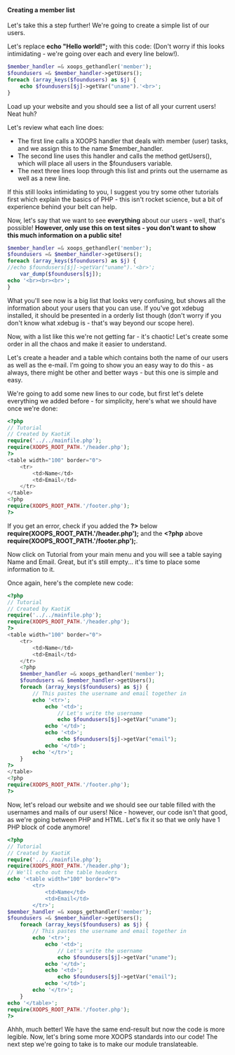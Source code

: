 #### Creating a member list
Let's take this a step further! We're going to create a simple list of our users. 

Let's replace **echo "Hello world!";** with this code:
(Don't worry if this looks intimidating - we're going over each and every line below!).

```php
$member_handler =& xoops_gethandler('member');
$foundusers =& $member_handler->getUsers();
foreach (array_keys($foundusers) as $j) {
    echo $foundusers[$j]->getVar("uname").'<br>';
}
```
Load up your website and you should see a list of all your current users! Neat huh?

Let's review what each line does:
* The first line calls a XOOPS handler that deals with member (user) tasks, and we assign this to the name $member_handler.
* The second line uses this handler and calls the method getUsers(), which will place all users in the $foundusers variable.
* The next three lines loop through this list and prints out the username as well as a new line.

If this still looks intimidating to you, I suggest you try some other tutorials first which explain the basics of PHP - this isn't rocket science, but a bit of experience behind your belt can help.

Now, let's say that we want to see **everything** about our users - well, that's possible! **However, only use this on test sites - you don't want to show this much information on a public site!**

```php
$member_handler =& xoops_gethandler('member');
$foundusers =& $member_handler->getUsers();
foreach (array_keys($foundusers) as $j) {
//echo $foundusers[$j]->getVar("uname").'<br>';
    var_dump($foundusers[$j]);
echo '<br><br><br>';
} 
```
What you'll see now is a big list that looks very confusing, but shows all the information about your users that you can use.
If you've got xdebug installed, it should be presented in a orderly list though (don't worry if you don't know what xdebug is - that's way beyond our scope here).

Now, with a list like this we're not getting far - it's chaotic! Let's create some order in all the chaos and make it easier to understand.

Let's create a header and a table which contains both the name of our users as well as the e-mail. 
I'm going to show you an easy way to do this - as always, there might be other and better ways - but this one is simple and easy.

We're going to add some new lines to our code, but first let's delete everything we added before - for simplicity, here's what we should have once we're done:

```php
<?php
// Tutorial 
// Created by KaotiK
require('../../mainfile.php');
require(XOOPS_ROOT_PATH.'/header.php');
?>
<table width="100" border="0">
    <tr>
        <td>Name</td>
        <td>Email</td>
    </tr>
</table>
<?php
require(XOOPS_ROOT_PATH.'/footer.php');
?>
```
If you get an error, check if you added the **?>** below **require(XOOPS_ROOT_PATH.'/header.php');** and the  **<?php** above **require(XOOPS_ROOT_PATH.'/footer.php');**.

Now click on Tutorial from your main menu and you will see a table saying Name and Email. Great, but it's still empty... it's time to place some information to it.

Once again, here's the complete new code:

```php
<?php
// Tutorial
// Created by KaotiK
require('../../mainfile.php');
require(XOOPS_ROOT_PATH.'/header.php');
?>
<table width="100" border="0">
    <tr>
        <td>Name</td>
        <td>Email</td>
    </tr>
    <?php
    $member_handler =& xoops_gethandler('member');
    $foundusers =& $member_handler->getUsers();
    foreach (array_keys($foundusers) as $j) {
        // This pastes the username and email together in 
        echo '<tr>';
            echo '<td>';
                // Let's write the username
                echo $foundusers[$j]->getVar("uname");
            echo '</td>';
            echo '<td>';
                echo $foundusers[$j]->getVar("email");
            echo '</td>';
        echo '</tr>';
    }
?>
</table>
<?php
require(XOOPS_ROOT_PATH.'/footer.php');
?>
```
Now, let's reload our website and we should see our table filled with the usernames and mails of our users! Nice - however, our code isn't that good, as we're going between PHP and HTML. Let's fix it so that we only have 1 PHP block of code anymore!

```php
<?php
// Tutorial
// Created by KaotiK
require('../../mainfile.php');
require(XOOPS_ROOT_PATH.'/header.php');
// We'll echo out the table headers
echo '<table width="100" border="0">
        <tr>
            <td>Name</td>
            <td>Email</td>
        </tr>';
$member_handler =& xoops_gethandler('member');
$foundusers =& $member_handler->getUsers();
    foreach (array_keys($foundusers) as $j) {
        // This pastes the username and email together in 
        echo '<tr>';
            echo '<td>';
                // Let's write the username
                echo $foundusers[$j]->getVar("uname");
            echo '</td>';
            echo '<td>';
                echo $foundusers[$j]->getVar("email");
            echo '</td>';
        echo '</tr>';
    }
echo '</table>';
require(XOOPS_ROOT_PATH.'/footer.php');
?>
```

Ahhh, much better! We have the same end-result but now the code is more legible. Now, let's bring some more XOOPS standards into our code!
The next step we're going to take is to make our module translateable.